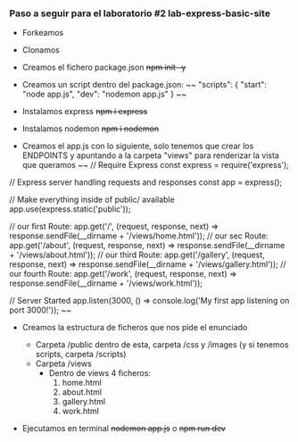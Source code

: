 ### Paso a seguir para el laboratorio #2 lab-express-basic-site

- Forkeamos
- Clonamos
- Creamos el fichero package.json
~~npm init -y~~

- Creamos un script dentro del package.json:
~~
"scripts": {
    "start": "node app.js",
    "dev": "nodemon app.js"
}
~~

- Instalamos express 
~~npm i express~~

- Instalamos nodemon
~~npm i nodemon~~

- Creamos el app.js con lo siguiente, solo tenemos que crear los ENDPOINTS y apuntando a la carpeta "views" para renderizar la vista que queramos
~~
// Require Express
const express = require('express');

// Express server handling requests and responses
const app = express();

// Make everything inside of public/ available
app.use(express.static('public'));

// our first Route:
app.get('/', (request, response, next) => response.sendFile(__dirname + '/views/home.html'));
// our sec Route:
app.get('/about', (request, response, next) => response.sendFile(__dirname + '/views/about.html'));
// our third Route:
app.get('/gallery', (request, response, next) => response.sendFile(__dirname + '/views/gallery.html'));
// our fourth Route:
app.get('/work', (request, response, next) => response.sendFile(__dirname + '/views/work.html'));

// Server Started
app.listen(3000, () => console.log('My first app listening on port 3000!'));
~~

- Creamos la estructura de ficheros que nos pide el enunciado
    - Carpeta /public dentro de esta, carpeta /css y /images (y si tenemos scripts, carpeta /scripts)
    - Carpeta /views
        - Dentro de views 4 ficheros:
            1. home.html
            1. about.html
            1. gallery.html
            1. work.html

- Ejecutamos en terminal
~~nodemon app.js~~ 
o
~~npm run dev~~